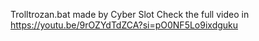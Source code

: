Trolltrozan.bat made by Cyber Slot
Check the full video in https://youtu.be/9rOZYdTdZCA?si=pO0NF5Lo9ixdguku

